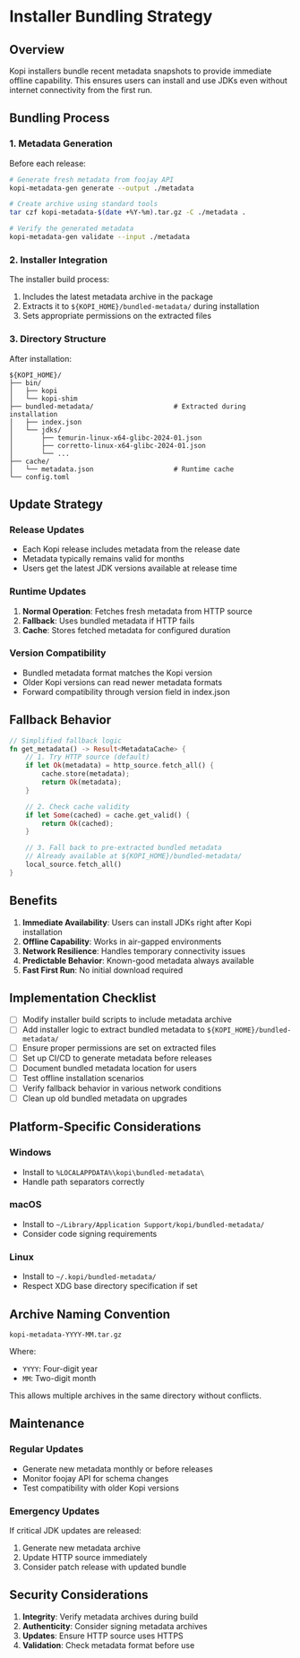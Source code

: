 # Installer Bundling Strategy

## Overview

Kopi installers bundle recent metadata snapshots to provide immediate offline capability. This ensures users can install and use JDKs even without internet connectivity from the first run.

## Bundling Process

### 1. Metadata Generation

Before each release:

```bash
# Generate fresh metadata from foojay API
kopi-metadata-gen generate --output ./metadata

# Create archive using standard tools
tar czf kopi-metadata-$(date +%Y-%m).tar.gz -C ./metadata .

# Verify the generated metadata
kopi-metadata-gen validate --input ./metadata
```

### 2. Installer Integration

The installer build process:

1. Includes the latest metadata archive in the package
2. Extracts it to `${KOPI_HOME}/bundled-metadata/` during installation
3. Sets appropriate permissions on the extracted files

### 3. Directory Structure

After installation:

```
${KOPI_HOME}/
├── bin/
│   ├── kopi
│   └── kopi-shim
├── bundled-metadata/                    # Extracted during installation
│   ├── index.json
│   └── jdks/
│       ├── temurin-linux-x64-glibc-2024-01.json
│       ├── corretto-linux-x64-glibc-2024-01.json
│       └── ...
├── cache/
│   └── metadata.json                    # Runtime cache
└── config.toml
```

## Update Strategy

### Release Updates

- Each Kopi release includes metadata from the release date
- Metadata typically remains valid for months
- Users get the latest JDK versions available at release time

### Runtime Updates

1. **Normal Operation**: Fetches fresh metadata from HTTP source
2. **Fallback**: Uses bundled metadata if HTTP fails
3. **Cache**: Stores fetched metadata for configured duration

### Version Compatibility

- Bundled metadata format matches the Kopi version
- Older Kopi versions can read newer metadata formats
- Forward compatibility through version field in index.json

## Fallback Behavior

```rust
// Simplified fallback logic
fn get_metadata() -> Result<MetadataCache> {
    // 1. Try HTTP source (default)
    if let Ok(metadata) = http_source.fetch_all() {
        cache.store(metadata);
        return Ok(metadata);
    }

    // 2. Check cache validity
    if let Some(cached) = cache.get_valid() {
        return Ok(cached);
    }

    // 3. Fall back to pre-extracted bundled metadata
    // Already available at ${KOPI_HOME}/bundled-metadata/
    local_source.fetch_all()
}
```

## Benefits

1. **Immediate Availability**: Users can install JDKs right after Kopi installation
2. **Offline Capability**: Works in air-gapped environments
3. **Network Resilience**: Handles temporary connectivity issues
4. **Predictable Behavior**: Known-good metadata always available
5. **Fast First Run**: No initial download required

## Implementation Checklist

- [ ] Modify installer build scripts to include metadata archive
- [ ] Add installer logic to extract bundled metadata to `${KOPI_HOME}/bundled-metadata/`
- [ ] Ensure proper permissions are set on extracted files
- [ ] Set up CI/CD to generate metadata before releases
- [ ] Document bundled metadata location for users
- [ ] Test offline installation scenarios
- [ ] Verify fallback behavior in various network conditions
- [ ] Clean up old bundled metadata on upgrades

## Platform-Specific Considerations

### Windows

- Install to `%LOCALAPPDATA%\kopi\bundled-metadata\`
- Handle path separators correctly

### macOS

- Install to `~/Library/Application Support/kopi/bundled-metadata/`
- Consider code signing requirements

### Linux

- Install to `~/.kopi/bundled-metadata/`
- Respect XDG base directory specification if set

## Archive Naming Convention

```
kopi-metadata-YYYY-MM.tar.gz
```

Where:

- `YYYY`: Four-digit year
- `MM`: Two-digit month

This allows multiple archives in the same directory without conflicts.

## Maintenance

### Regular Updates

- Generate new metadata monthly or before releases
- Monitor foojay API for schema changes
- Test compatibility with older Kopi versions

### Emergency Updates

If critical JDK updates are released:

1. Generate new metadata archive
2. Update HTTP source immediately
3. Consider patch release with updated bundle

## Security Considerations

1. **Integrity**: Verify metadata archives during build
2. **Authenticity**: Consider signing metadata archives
3. **Updates**: Ensure HTTP source uses HTTPS
4. **Validation**: Check metadata format before use
